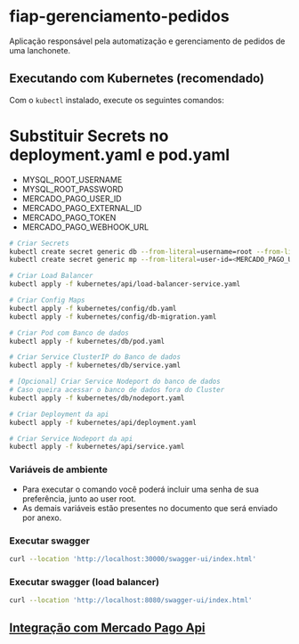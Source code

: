 # fiap-gerenciamento-pedidos

Aplicação responsável pela automatização e gerenciamento de pedidos de uma lanchonete.

## Executando com Kubernetes (recomendado)

Com o `kubectl` instalado, execute os seguintes comandos:
# Substituir Secrets no deployment.yaml e pod.yaml 
- MYSQL_ROOT_USERNAME
- MYSQL_ROOT_PASSWORD
- MERCADO_PAGO_USER_ID
- MERCADO_PAGO_EXTERNAL_ID
- MERCADO_PAGO_TOKEN
- MERCADO_PAGO_WEBHOOK_URL

```bash
# Criar Secrets
kubectl create secret generic db --from-literal=username=root --from-literal=password=<YOUR_PASSWORD>
kubectl create secret generic mp --from-literal=user-id=<MERCADO_PAGO_USER_ID> --from-literal=external-id=<MERCADO_PAGO_EXTERNAL_ID> --from-literal=token=<MERCADO_PAGO_TOKEN> --from-literal=webhook-url=<MERCADO_PAGO_WEBHOOK_URL>

# Criar Load Balancer
kubectl apply -f kubernetes/api/load-balancer-service.yaml

# Criar Config Maps
kubectl apply -f kubernetes/config/db.yaml
kubectl apply -f kubernetes/config/db-migration.yaml

# Criar Pod com Banco de dados
kubectl apply -f kubernetes/db/pod.yaml

# Criar Service ClusterIP do Banco de dados
kubectl apply -f kubernetes/db/service.yaml

# [Opcional] Criar Service Nodeport do banco de dados
# Caso queira acessar o banco de dados fora do Cluster
kubectl apply -f kubernetes/db/nodeport.yaml

# Criar Deployment da api
kubectl apply -f kubernetes/api/deployment.yaml

# Criar Service Nodeport da api
kubectl apply -f kubernetes/api/service.yaml
```

### Variáveis de ambiente

- Para executar o comando você poderá incluir uma senha de sua preferência, junto ao user root.
- As demais variáveis estão presentes no documento que será enviado por anexo.

### Executar swagger
```sh
curl --location 'http://localhost:30000/swagger-ui/index.html'
```

### Executar swagger (load balancer)
```sh
curl --location 'http://localhost:8080/swagger-ui/index.html'
```

## [Integração com Mercado Pago Api](README-MERCADOPAGO.md)
